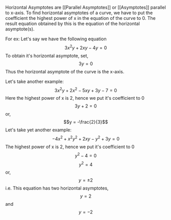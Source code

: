 Horizontal Asymptotes are [[Parallel Asymptotes]] or [[Asymptotes]] parallel to x-axis. 
To find horizontal asymptotes of a curve, we have to put the coefficient the highest power of x in the equation of the curve to 0. The result equation obtained by this is the equation of the horizontal asymptote(s).

For ex: Let's say we have the following equation
$$3x^2y +2xy - 4y = 0$$
To obtain it's horizontal asymptote, set, $$3y = 0$$
Thus the horizontal asymptote of the curve is the x-axis.

Let's take another example: $$3x^2y + 2x^2 - 5xy + 3y - 7 = 0$$
Here the highest power of x is 2, hence we put it's coefficient to 0
$$3y + 2 = 0$$
or, $$y = -\frac{2}{3}$$
Let's take yet another example: $$-4x^2 + x^2y^2 + 2xy - y^2 + 3y = 0$$
The highest power of x is 2, hence we put it's coefficient to 0
$$y^2 - 4 = 0$$
$$y^2 = 4$$
or, $$y = \pm 2 $$
i.e. This equation has two horizontal asymptotes, $$y = 2$$ and $$y = -2$$